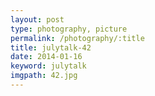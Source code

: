 ```yaml
---
layout: post
type: photography, picture
permalink: /photography/:title
title: julytalk-42
date: 2014-01-16
keyword: julytalk
imgpath: 42.jpg
---
```



